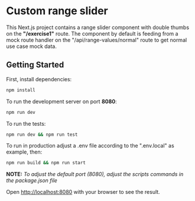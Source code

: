 Custom range slider
===================

This Next.js project contains a range slider component with double thumbs on the **"/exercise1"** route.
The component by default is feeding from a mock route handler on the "/api/range-values/normal" route to get normal use case mock data.

## Getting Started

First, install dependencies:

```bash
npm install
```

To run the development server on port **8080**:

```bash
npm run dev
```

To run the tests:

```bash
npm run dev && npm run test
```

To run in production adjust a .env file according to the ".env.local" as example, then:

```bash
npm run build && npm run start
```

**NOTE:** *To adjust the default port (8080), adjust the scripts commands in the package.json file*

Open [http://localhost:8080](http://localhost:8080) with your browser to see the result.

